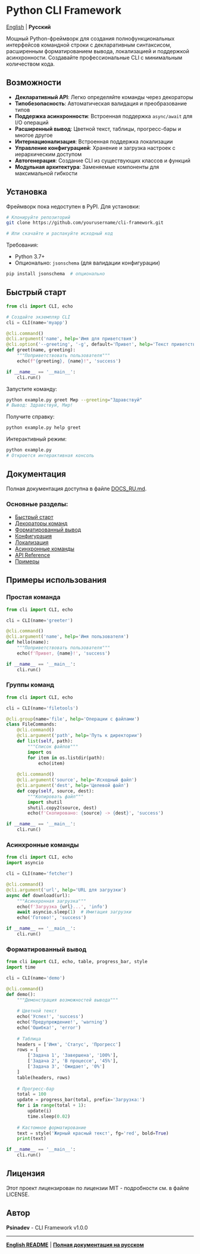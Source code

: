 # Python CLI Framework

[English](README.md) | **Русский**

Мощный Python-фреймворк для создания полнофункциональных интерфейсов командной строки с декларативным синтаксисом, расширенным форматированием вывода, локализацией и поддержкой асинхронности. Создавайте профессиональные CLI с минимальным количеством кода.

## Возможности

- **Декларативный API**: Легко определяйте команды через декораторы
- **Типобезопасность**: Автоматическая валидация и преобразование типов
- **Поддержка асинхронности**: Встроенная поддержка `async/await` для I/O операций
- **Расширенный вывод**: Цветной текст, таблицы, прогресс-бары и многое другое
- **Интернационализация**: Встроенная поддержка локализации
- **Управление конфигурацией**: Хранение и загрузка настроек с иерархическим доступом
- **Автогенерация**: Создание CLI из существующих классов и функций
- **Модульная архитектура**: Заменяемые компоненты для максимальной гибкости

## Установка

Фреймворк пока недоступен в PyPI. Для установки:

```bash
# Клонируйте репозиторий
git clone https://github.com/yourusername/cli-framework.git

# Или скачайте и распакуйте исходный код
```

Требования:
- Python 3.7+
- Опционально: `jsonschema` (для валидации конфигурации)

```bash
pip install jsonschema  # опционально
```

## Быстрый старт

```python
from cli import CLI, echo

# Создайте экземпляр CLI
cli = CLI(name='myapp')

@cli.command()
@cli.argument('name', help='Имя для приветствия')
@cli.option('--greeting', '-g', default='Привет', help='Текст приветствия')
def greet(name, greeting):
    """Поприветствовать пользователя"""
    echo(f"{greeting}, {name}!", 'success')

if __name__ == '__main__':
    cli.run()
```

Запустите команду:
```bash
python example.py greet Мир --greeting="Здравствуй"
# Вывод: Здравствуй, Мир!
```

Получите справку:
```bash
python example.py help greet
```

Интерактивный режим:
```bash
python example.py
# Откроется интерактивная консоль
```

## Документация

Полная документация доступна в файле [DOCS_RU.md](documentation/DOCS_RU.md).

### Основные разделы:

- [Быстрый старт](documentation/DOCS_RU.md#быстрый-старт)
- [Декораторы команд](documentation/DOCS_RU.md#декораторы-команд)
- [Форматированный вывод](documentation/DOCS_RU.md#форматированный-вывод)
- [Конфигурация](documentation/DOCS_RU.md#конфигурация)
- [Локализация](documentation/DOCS_RU.md#локализация)
- [Асинхронные команды](documentation/DOCS_RU.md#асинхронные-команды)
- [API Reference](documentation/DOCS_RU.md#api-reference)
- [Примеры](documentation/DOCS_RU.md#примеры)

## Примеры использования

### Простая команда

```python
from cli import CLI, echo

cli = CLI(name='greeter')

@cli.command()
@cli.argument('name', help='Имя пользователя')
def hello(name):
    """Поприветствовать пользователя"""
    echo(f'Привет, {name}!', 'success')

if __name__ == '__main__':
    cli.run()
```

### Группы команд

```python
from cli import CLI, echo

cli = CLI(name='filetools')

@cli.group(name='file', help='Операции с файлами')
class FileCommands:
    @cli.command()
    @cli.argument('path', help='Путь к директории')
    def list(self, path):
        """Список файлов"""
        import os
        for item in os.listdir(path):
            echo(item)
    
    @cli.command()
    @cli.argument('source', help='Исходный файл')
    @cli.argument('dest', help='Целевой файл')
    def copy(self, source, dest):
        """Копировать файл"""
        import shutil
        shutil.copy2(source, dest)
        echo(f'Скопировано: {source} -> {dest}', 'success')

if __name__ == '__main__':
    cli.run()
```

### Асинхронные команды

```python
from cli import CLI, echo
import asyncio

cli = CLI(name='fetcher')

@cli.command()
@cli.argument('url', help='URL для загрузки')
async def download(url):
    """Асинхронная загрузка"""
    echo(f'Загрузка {url}...', 'info')
    await asyncio.sleep(1)  # Имитация загрузки
    echo('Готово!', 'success')

if __name__ == '__main__':
    cli.run()
```

### Форматированный вывод

```python
from cli import CLI, echo, table, progress_bar, style
import time

cli = CLI(name='demo')

@cli.command()
def demo():
    """Демонстрация возможностей вывода"""
    
    # Цветной текст
    echo('Успех!', 'success')
    echo('Предупреждение!', 'warning')
    echo('Ошибка!', 'error')
    
    # Таблица
    headers = ['Имя', 'Статус', 'Прогресс']
    rows = [
        ['Задача 1', 'Завершена', '100%'],
        ['Задача 2', 'В процессе', '45%'],
        ['Задача 3', 'Ожидает', '0%']
    ]
    table(headers, rows)
    
    # Прогресс-бар
    total = 100
    update = progress_bar(total, prefix='Загрузка:')
    for i in range(total + 1):
        update(i)
        time.sleep(0.02)
    
    # Кастомное форматирование
    text = style('Жирный красный текст', fg='red', bold=True)
    print(text)

if __name__ == '__main__':
    cli.run()
```

## Лицензия

Этот проект лицензирован по лицензии MIT - подробности см. в файле LICENSE.

## Автор

**Psinadev** - CLI Framework v1.0.0

---

**[English README](README.md)** | **[Полная документация на русском](documentation/DOCS_RU.md)**